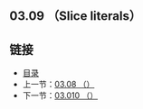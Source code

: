 ## 03.09 （Slice literals）


## 链接
* [目录](https://github.com/alpha2018/go-zh/blob/master/tour/directory.md)
* 上一节：[03.08 （）](https://github.com/alpha2018/go-zh/blob/master/tour/03.08.md)
* 下一节：[03.010 （）](https://github.com/alpha2018/go-zh/blob/master/tour/03.010.md)
